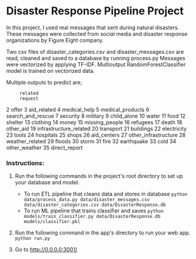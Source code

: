 # Disaster Response Pipeline Project

In this project, I used real messages that sent during natural disasters. These messages were collected from social media and disaster response organizations by Figure Eight company. 

Two csv files of disaster_categories.csv and disaster_messages.csv are read, cleaned and saved to a database by running process.py
Messages were vectorized by applying TF-IDF. Multioutput RandomForestClassifier model is trained on vectorized data.  

Multiple outputs to predict are;

         related
         request
2                      offer
3                aid_related
4               medical_help
5           medical_products
6          search_and_rescue
7                   security
8                   military
9                child_alone
10                     water
11                      food
12                   shelter
13                  clothing
14                     money
15            missing_people
16                  refugees
17                     death
18                 other_aid
19    infrastructure_related
20                 transport
21                 buildings
22               electricity
23                     tools
24                 hospitals
25                     shops
26               aid_centers
27      other_infrastructure
28           weather_related
29                    floods
30                     storm
31                      fire
32                earthquake
33                      cold
34             other_weather
35             direct_report





### Instructions:
1. Run the following commands in the project's root directory to set up your database and model.

    - To run ETL pipeline that cleans data and stores in database
        `python data/process_data.py data/disaster_messages.csv data/disaster_categories.csv data/DisasterResponse.db`
    - To run ML pipeline that trains classifier and saves
        `python models/train_classifier.py data/DisasterResponse.db models/classifier.pkl`

2. Run the following command in the app's directory to run your web app.
    `python run.py`

3. Go to http://0.0.0.0:3001/
